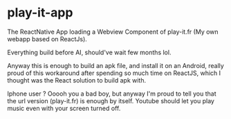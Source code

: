 # play-it-app

The ReactNative App loading a Webview Component of play-it.fr (My own webapp based on ReactJs).

Everything build before AI, should've wait few months lol.

Anyway this is enough to build an apk file, and install it on an Android, really proud of this workaround after spending so much time on ReactJS, which I thought was the React solution to build apk with.

Iphone user ? Ooooh you a bad boy, but anyway I'm proud to tell you that the url version (play-it.fr) is enough by itself. Youtube should let you play music even with your screen turned off.
